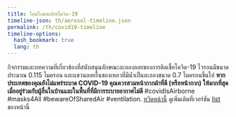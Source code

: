 ```yaml
---
title: ไทม์ไลน์สเปรย์โควิด-19
timeline-json: th/aerosol-timeline.json
permalink: /th/covid19-timeline
timeline-options: 
  hash_bookmark: true
  lang: th
---
```


กิจกรรมและบทความที่เกี่ยวข้องที่สนับสนุนลักษณะละอองลอยของการติดเชื้อโควิด-19 ไวรอนมีขนาดประมาณ 0.115 ไมครอน และแขวนลอยในของเหลวที่มีน้ำเป็นละอองขนาด 0.7 ไมครอนขึ้นไป **หากประเทศของคุณยังไม่แพร่ระบาด COVID-19 คุณควรสวมหน้ากากผ้าที่ดี (หรือหน้ากาก) ให้มากที่สุดเมื่ออยู่ร่วมกับผู้อื่นในบ้านและในพื้นที่ที่มีการระบายอากาศไม่ดี** #covidIsAirborne #masks4All #bewareOfSharedAir #ventilation. <a href="https://twitter.com/intent/tweet?url=https%3A%2F%2Fits-airborne.org%2Fth%2Fcovid19-timeline&via=AerosolizedC19&text=%23COVIDisAirborne%20%23masks4All%20%23bewareOfSharedAir%20%23ventilation. See: " target="_blank">ทวีตหน้านี้</a> ดูเพิ่มเติมที่เวอร์ชัน [list](covid19-list.html) ของหน้านี้